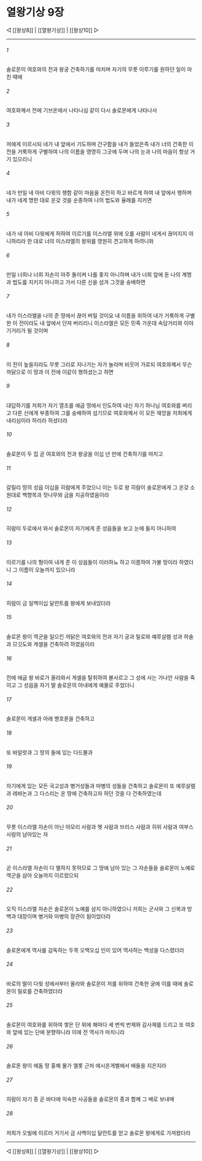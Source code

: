 # 열왕기상 9장

◁ [[왕상8]] | [[열왕기상]] | [[왕상10]] ▷
***

###### 1
솔로몬이 여호와의 전과 왕궁 건축하기를 마치며 자기의 무릇 이루기를 원하던 일이 마친 때에

###### 2
여호와께서 전에 기브온에서 나타나심 같이 다시 솔로몬에게 나타나사

###### 3
저에게 이르시되 네가 내 앞에서 기도하며 간구함을 내가 들었은즉 내가 너의 건축한 이 전을 거룩하게 구별하여 나의 이름을 영영히 그곳에 두며 나의 눈과 나의 마음이 항상 거기 있으리니

###### 4
네가 만일 네 아비 다윗의 행함 같이 마음을 온전히 하고 바르게 하여 내 앞에서 행하며 내가 네게 명한 대로 온갖 것을 순종하여 나의 법도와 율례를 지키면

###### 5
내가 네 아비 다윗에게 허하여 이르기를 이스라엘 위에 오를 사람이 네게서 끊어지지 아니하리라 한 대로 너의 이스라엘의 왕위를 영원히 견고하게 하려니와

###### 6
만일 너희나 너희 자손이 아주 돌이켜 나를 좇지 아니하며 내가 너희 앞에 둔 나의 계명과 법도를 지키지 아니하고 가서 다른 신을 섬겨 그것을 숭배하면

###### 7
내가 이스라엘을 나의 준 땅에서 끊어 버릴 것이요 내 이름을 위하여 내가 거룩하게 구별한 이 전이라도 내 앞에서 던져 버리리니 이스라엘은 모든 민족 가운데 속담거리와 이야기거리가 될 것이며

###### 8
이 전이 높을지라도 무릇 그리로 지나가는 자가 놀라며 비웃어 가로되 여호와께서 무슨 까닭으로 이 땅과 이 전에 이같이 행하셨는고 하면

###### 9
대답하기를 저희가 자기 열조를 애굽 땅에서 인도하여 내신 자기 하나님 여호와를 버리고 다른 신에게 부종하여 그를 숭배하여 섬기므로 여호와께서 이 모든 재앙을 저희에게 내리심이라 하리라 하셨더라

###### 10
솔로몬이 두 집 곧 여호와의 전과 왕궁을 이십 년 만에 건축하기를 마치고

###### 11
갈릴리 땅의 성읍 이십을 히람에게 주었으니 이는 두로 왕 히람이 솔로몬에게 그 온갖 소원대로 백향목과 잣나무와 금을 지공하였음이라

###### 12
히람이 두로에서 와서 솔로몬이 자기에게 준 성읍들을 보고 눈에 들지 아니하여

###### 13
이르기를 나의 형이여 내게 준 이 성읍들이 이러하뇨 하고 이름하여 가불 땅이라 하였더니 그 이름이 오늘까지 있으니라

###### 14
히람이 금 일백이십 달란트를 왕에게 보내었더라

###### 15
솔로몬 왕이 역군을 일으킨 까닭은 여호와의 전과 자기 궁과 밀로와 예루살렘 성과 하솔과 므깃도와 게셀을 건축하려 하였음이라

###### 16
전에 애굽 왕 바로가 올라와서 게셀을 탈취하여 불사르고 그 성에 사는 가나안 사람을 죽이고 그 성읍을 자기 딸 솔로몬의 아내에게 예물로 주었더니

###### 17
솔로몬이 게셀과 아래 벧호론을 건축하고

###### 18
또 바알랏과 그 땅의 들에 있는 다드몰과

###### 19
자기에게 있는 모든 국고성과 병거성들과 마병의 성들을 건축하고 솔로몬이 또 예루살렘과 레바논과 그 다스리는 온 땅에 건축하고자 하던 것을 다 건축하였는데

###### 20
무릇 이스라엘 자손이 아닌 아모리 사람과 헷 사람과 브리스 사람과 히위 사람과 여부스 사람의 남아있는 자

###### 21
곧 이스라엘 자손이 다 멸하지 못하므로 그 땅에 남아 있는 그 자손들을 솔로몬이 노예로 역군을 삼아 오늘까지 이르렀으되

###### 22
오직 이스라엘 자손은 솔로몬이 노예를 삼지 아니하였으니 저희는 군사와 그 신복과 방백과 대장이며 병거와 마병의 장관이 됨이었더라

###### 23
솔로몬에게 역사를 감독하는 두목 오백오십 인이 있어 역사하는 백성을 다스렸더라

###### 24
바로의 딸이 다윗 성에서부터 올라와 솔로몬이 저를 위하여 건축한 궁에 이를 때에 솔로몬이 밀로를 건축하였더라

###### 25
솔로몬이 여호와를 위하여 쌓은 단 위에 해마다 세 번씩 번제와 감사제를 드리고 또 여호와 앞에 있는 단에 분향하니라 이에 전 역사가 마치니라

###### 26
솔로몬 왕이 에돔 땅 홍해 물가 엘롯 근처 에시온게벨에서 배들을 지은지라

###### 27
히람이 자기 종 곧 바다에 익숙한 사공들을 솔로몬의 종과 함께 그 배로 보내매

###### 28
저희가 오빌에 이르러 거기서 금 사백이십 달란트를 얻고 솔로몬 왕에게로 가져왔더라

***
◁ [[왕상8]] | [[열왕기상]] | [[왕상10]] ▷